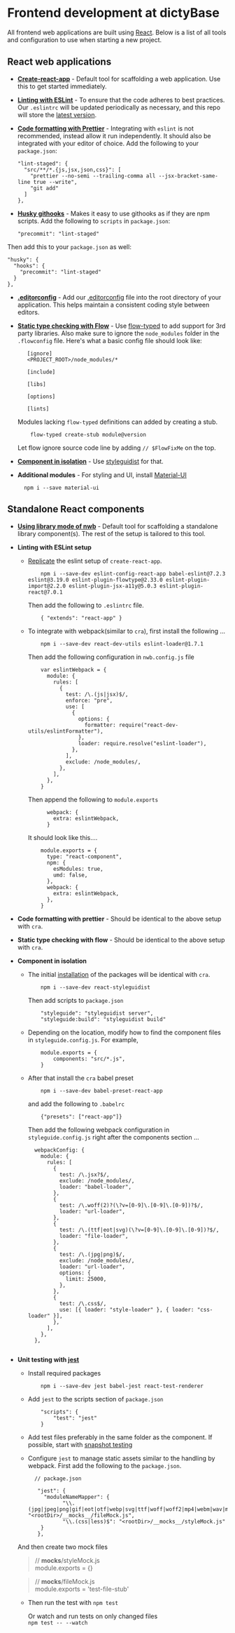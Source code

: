 # Frontend development at dictyBase
All frontend web applications are built using [React](https://facebook.github.io/react/). Below is a list of all tools and configuration to use when starting a new project.

## React web applications
+ **[Create-react-app](https://github.com/facebookincubator/create-react-app)** - Default tool for scaffolding a web application. Use this to get started immediately.

+ **[Linting with ESLint](https://github.com/facebookincubator/create-react-app/blob/master/packages/react-scripts/template/README.md#displaying-lint-output-in-the-editor)** - To ensure that the code adheres to best practices. Our `.eslintrc` will be updated periodically as necessary, and this repo will store the [latest version](https://github.com/dictybase-playground/dev-notes/blob/master/.eslintrc).

+ **[Code formatting with Prettier](https://github.com/facebookincubator/create-react-app/blob/master/packages/react-scripts/template/README.md#formatting-code-automatically)** - Integrating with `eslint` is not recommended, instead allow it run independently. It should also be integrated with your editor of choice. Add the following to your `package.json`:
  ```
  "lint-staged": {
    "src/**/*.{js,jsx,json,css}": [
      "prettier --no-semi --trailing-comma all --jsx-bracket-same-line true --write",
      "git add"
    ]
  },
  ```

+ **[Husky githooks](https://github.com/typicode/husky)** - Makes it easy to use githooks as if they are npm scripts. Add the following to `scripts` in `package.json`:
  ```
  "precommit": "lint-staged"
  ```
Then add this to your `package.json` as well:
  ```
  "husky": {
    "hooks": {
      "precommit": "lint-staged"
    }
  },
  ```

+ **[.editorconfig](https://editorconfig.org/)** - Add our [.editorconfig](https://github.com/dictybase-playground/dev-notes/blob/master/.editorconfig) file into the root directory of your application. This helps maintain a consistent coding style between editors.

+ **[Static type checking with Flow](https://github.com/facebookincubator/create-react-app/blob/master/packages/react-scripts/template/README.md#adding-flow)** -  Use [flow-typed](https://github.com/flowtype/flow-typed) to add support for 3rd party libraries. Also make sure to ignore the
  `node_modules` folder in the `.flowconfig` file. Here's what a basic config file should look like:
     ```
        [ignore]
        <PROJECT_ROOT>/node_modules/*

        [include]

        [libs]

        [options]

        [lints]
    ```

    Modules lacking `flow-typed` definitions can added by creating a stub.
    ```
        flow-typed create-stub module@version
    ```

    Let flow ignore source code line by adding `// $FlowFixMe` on the top.

+ **[Component in isolation](https://github.com/facebookincubator/create-react-app/blob/master/packages/react-scripts/template/README.md#developing-components-in-isolation)** - Use
  [styleguidist](https://github.com/facebookincubator/create-react-app/blob/master/packages/react-scripts/template/README.md#getting-started-with-styleguidist)
  for that.

+ **Additional modules** - For styling and UI, install [Material-UI](https://material-ui.com/)
  ```
    npm i --save material-ui
  ```


## Standalone React components

+ **[Using library mode of nwb](https://github.com/insin/nwb/blob/master/docs/guides/ReactComponents.md#developing-react-components-and-libraries-with-nwb)** - Default tool for scaffolding a standalone library component(s). The rest of the setup is tailored to this tool.

+ **Linting with ESLint setup**
  + [Replicate](https://github.com/facebookincubator/create-react-app/tree/v1.0.10/packages/eslint-config-react-app#usage-outside-of-create-react-app)
   the eslint setup of `create-react-app`. 
    ```
        npm i --save-dev eslint-config-react-app babel-eslint@7.2.3 eslint@3.19.0 eslint-plugin-flowtype@2.33.0 eslint-plugin-import@2.2.0 eslint-plugin-jsx-a11y@5.0.3 eslint-plugin-react@7.0.1
    ```
    Then add the following to `.eslintrc` file.
    ```
        { "extends": "react-app" }
    ```
  + To integrate with webpack(similar to `cra`), first install the following ...
    ```
        npm i --save-dev react-dev-utils eslint-loader@1.7.1
    ```

    Then add the following configuration in `nwb.config.js` file

    ```
        var eslintWebpack = {
          module: {
            rules: [
              {
                test: /\.(js|jsx)$/,
                enforce: "pre",
                use: [
                  {
                    options: {
                      formatter: require("react-dev-utils/eslintFormatter"),
                    },
                    loader: require.resolve("eslint-loader"),
                  },
                ],
                exclude: /node_modules/,
              },
            ],
          },
        }
    ```

    Then append the following to `module.exports`
    ```
          webpack: {
            extra: eslintWebpack,
          }
    ```

    It should look like this....

    ```
        module.exports = {
          type: "react-component",
          npm: {
            esModules: true,
            umd: false,
          },
          webpack: {
            extra: eslintWebpack,
          },
        }
    ```

+ **Code formatting with prettier** - Should be identical to the above setup with `cra`.

+ **Static type checking with flow** - Should be identical to the above setup with `cra`.

+ **Component in isolation** 
  + The initial [installation](https://github.com/facebookincubator/create-react-app/blob/master/packages/react-scripts/template/README.md#getting-started-with-styleguidist) of the packages will be identical with `cra`. 
    ```
        npm i --save-dev react-styleguidist
    ```

    Then add scripts to `package.json`
    ```
        "styleguide": "styleguidist server",
        "styleguide:build": "styleguidist build"
    ```

  + Depending on the location, modify how to find the component files in `styleguide.config.js`. For example,
    ```
        module.exports = {
            components: "src/*.js",
        }
    ```
  + After that install the `cra` babel preset
    ```
        npm i --save-dev babel-preset-react-app 
    ```
    and add the following to `.babelrc`
    ```
        {"presets": ["react-app"]}
    ```
    Then add the following webpack configuration in `styleguide.config.js` right after the components section ...
    ```
      webpackConfig: {
        module: {
          rules: [
            {
              test: /\.jsx?$/,
              exclude: /node_modules/,
              loader: "babel-loader",
            },
            {
              test: /\.woff(2)?(\?v=[0-9]\.[0-9]\.[0-9])?$/,
              loader: "url-loader",
            },
            {
              test: /\.(ttf|eot|svg)(\?v=[0-9]\.[0-9]\.[0-9])?$/,
              loader: "file-loader",
            },
            {
              test: /\.(jpg|png)$/,
              exclude: /node_modules/,
              loader: "url-loader",
              options: {
                limit: 25000,
              },
            },
            {
              test: /\.css$/,
              use: [{ loader: "style-loader" }, { loader: "css-loader" }],
            },
          ],
        },
      },
   ```
+ **Unit testing with [jest](https://facebook.github.io/jest/)** 
  + Install required packages
    ```
        npm i --save-dev jest babel-jest react-test-renderer
    ```

  + Add `jest` to the scripts section of `package.json`
    ```
        "scripts": {
            "test": "jest"
        }
    ```

  + Add test files preferably in the same folder as the component. If possible, start with [snapshot
    testing](https://facebook.github.io/jest/docs/en/snapshot-testing.html#content)

  + Configure `jest` to manage static assets similar to the handling by webpack. First add the following to the `package.json`.
    ``` 
      // package.json
      
       "jest": {  
         "moduleNameMapper": {  
               "\\.(jpg|jpeg|png|gif|eot|otf|webp|svg|ttf|woff|woff2|mp4|webm|wav|mp3|m4a|aac|oga)$": "<rootDir>/__mocks__/fileMock.js",  
               "\\.(css|less)$": "<rootDir>/__mocks__/styleMock.js"  
        }  
       },
    ```

  And then create two mock files

  > // __mocks__/styleMock.js  
  >         module.exports = {}

  > // __mocks__/fileMock.js  
  >         module.exports = 'test-file-stub'

  + Then run the test with
    ```npm test```

    Or watch and run tests on only changed files  
    ```npm test -- --watch```